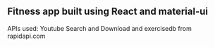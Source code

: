 ## Fitness app built using React and material-ui

APIs used: Youtube Search and Download and exercisedb from rapidapi.com
